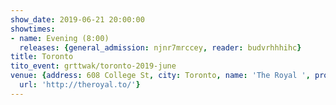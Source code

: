 ```yaml
---
show_date: 2019-06-21 20:00:00
showtimes:
- name: Evening (8:00)
  releases: {general_admission: njnr7mrccey, reader: budvrhhhihc}
title: Toronto
tito_event: grttwak/toronto-2019-june
venue: {address: 608 College St, city: Toronto, name: 'The Royal ', province: 'ON',
  url: 'http://theroyal.to/'}
---
```

